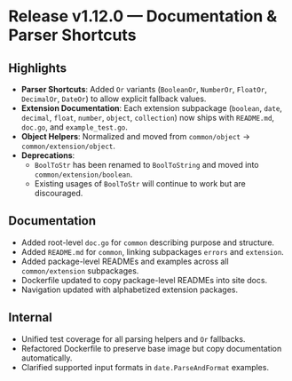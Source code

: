 # Release v1.12.0 — Documentation & Parser Shortcuts

## Highlights

- **Parser Shortcuts**: Added `Or` variants (`BooleanOr`, `NumberOr`, `FloatOr`, `DecimalOr`, `DateOr`) to allow explicit fallback values.  
- **Extension Documentation**: Each extension subpackage (`boolean`, `date`, `decimal`, `float`, `number`, `object`, `collection`) now ships with `README.md`, `doc.go`, and `example_test.go`.  
- **Object Helpers**: Normalized and moved from `common/object` → `common/extension/object`.  
- **Deprecations**:  
  - `BoolToStr` has been renamed to `BoolToString` and moved into `common/extension/boolean`.  
  - Existing usages of `BoolToStr` will continue to work but are discouraged.

## Documentation

- Added root-level `doc.go` for `common` describing purpose and structure.  
- Added `README.md` for `common`, linking subpackages `errors` and `extension`.  
- Added package-level READMEs and examples across all `common/extension` subpackages.  
- Dockerfile updated to copy package-level READMEs into site docs.  
- Navigation updated with alphabetized extension packages.

## Internal

- Unified test coverage for all parsing helpers and `Or` fallbacks.  
- Refactored Dockerfile to preserve base image but copy documentation automatically.  
- Clarified supported input formats in `date.ParseAndFormat` examples.  
